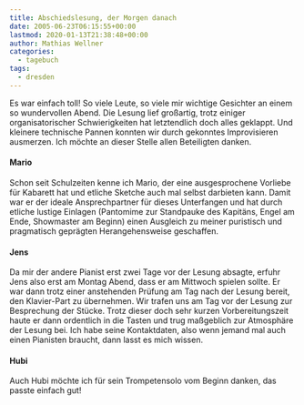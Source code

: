 ```yaml
---
title: Abschiedslesung, der Morgen danach
date: 2005-06-23T06:15:55+00:00
lastmod: 2020-01-13T21:38:48+00:00
author: Mathias Wellner
categories:
  - tagebuch
tags:
  - dresden  
---
```

Es war einfach toll! So viele Leute, so viele mir wichtige Gesichter an einem so wundervollen Abend. Die Lesung lief großartig, trotz einiger organisatorischer Schwierigkeiten hat letztendlich doch alles geklappt. Und kleinere technische Pannen konnten wir durch gekonntes Improvisieren ausmerzen. Ich möchte an dieser Stelle allen Beteiligten danken.

#### Mario

Schon seit Schulzeiten kenne ich Mario, der eine ausgesprochene Vorliebe für Kabarett hat und etliche Sketche auch mal selbst darbieten kann. Damit war er der ideale Ansprechpartner für dieses Unterfangen und hat durch etliche lustige Einlagen (Pantomime zur Standpauke des Kapitäns, Engel am Ende, Showmaster am Beginn) einen Ausgleich zu meiner puristisch und pragmatisch geprägten Herangehensweise geschaffen.

#### Jens

Da mir der andere Pianist erst zwei Tage vor der Lesung absagte, erfuhr Jens also erst am Montag Abend, dass er am Mittwoch spielen sollte. Er war dann trotz einer anstehenden Prüfung am Tag nach der Lesung bereit, den Klavier-Part zu übernehmen. Wir trafen uns am Tag vor der Lesung zur Besprechung der Stücke. Trotz dieser doch sehr kurzen Vorbereitungszeit haute er dann ordentlich in die Tasten und trug maßgeblich zur Atmosphäre der Lesung bei. Ich habe seine Kontaktdaten, also wenn jemand mal auch einen Pianisten braucht, dann lasst es mich wissen.

#### Hubi

Auch Hubi möchte ich für sein Trompetensolo vom Beginn danken, das passte einfach gut!
